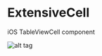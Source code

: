 ExtensiveCell
============

iOS TableViewCell component

![alt tag](https://dl-web.dropbox.com/get/demo.gif?w=AAAh1WvPfjTc08jZka1lxxiI-sS3mYLY9sbq3htCO2tchQ)